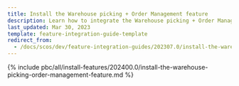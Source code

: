 ```yaml
---
title: Install the Warehouse picking + Order Management feature
description: Learn how to integrate the Warehouse picking + Order Management feature into your project
last_updated: Mar 30, 2023
template: feature-integration-guide-template
redirect_from:
  - /docs/scos/dev/feature-integration-guides/202307.0/install-the-warehouse-picking-order-management-feature.html
---
```


{% include pbc/all/install-features/202400.0/install-the-warehouse-picking-order-management-feature.md %} <!-- To edit, see /_includes/pbc/all/install-features/202400.0/install-the-warehouse-picking-order-management-feature.md -->
